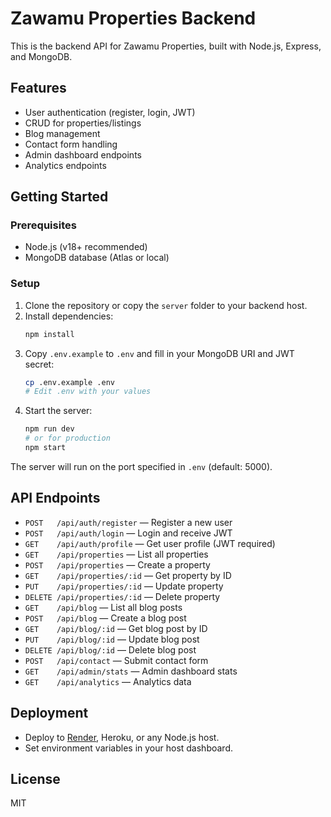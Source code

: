 # Zawamu Properties Backend

This is the backend API for Zawamu Properties, built with Node.js, Express, and MongoDB.

## Features

- User authentication (register, login, JWT)
- CRUD for properties/listings
- Blog management
- Contact form handling
- Admin dashboard endpoints
- Analytics endpoints

## Getting Started

### Prerequisites

- Node.js (v18+ recommended)
- MongoDB database (Atlas or local)

### Setup

1. Clone the repository or copy the `server` folder to your backend host.
2. Install dependencies:
   ```bash
   npm install
   ```
3. Copy `.env.example` to `.env` and fill in your MongoDB URI and JWT secret:
   ```bash
   cp .env.example .env
   # Edit .env with your values
   ```
4. Start the server:
   ```bash
   npm run dev
   # or for production
   npm start
   ```

The server will run on the port specified in `.env` (default: 5000).

## API Endpoints

- `POST   /api/auth/register` — Register a new user
- `POST   /api/auth/login` — Login and receive JWT
- `GET    /api/auth/profile` — Get user profile (JWT required)
- `GET    /api/properties` — List all properties
- `POST   /api/properties` — Create a property
- `GET    /api/properties/:id` — Get property by ID
- `PUT    /api/properties/:id` — Update property
- `DELETE /api/properties/:id` — Delete property
- `GET    /api/blog` — List all blog posts
- `POST   /api/blog` — Create a blog post
- `GET    /api/blog/:id` — Get blog post by ID
- `PUT    /api/blog/:id` — Update blog post
- `DELETE /api/blog/:id` — Delete blog post
- `POST   /api/contact` — Submit contact form
- `GET    /api/admin/stats` — Admin dashboard stats
- `GET    /api/analytics` — Analytics data

## Deployment

- Deploy to [Render](https://render.com/), Heroku, or any Node.js host.
- Set environment variables in your host dashboard.

## License

MIT

